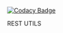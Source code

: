 [![Codacy Badge](https://api.codacy.com/project/badge/Grade/2f2a446ef74646ec8494676a65eecb6b)](https://www.codacy.com/manual/t1waz/rest_utils?utm_source=github.com&amp;utm_medium=referral&amp;utm_content=t1waz/rest_utils&amp;utm_campaign=Badge_Grade)

REST UTILS

